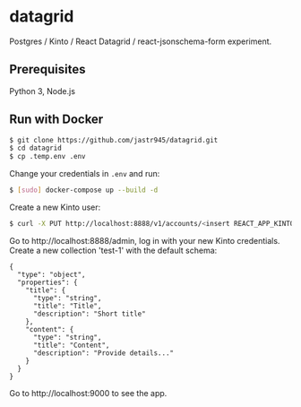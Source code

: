 # datagrid

Postgres / Kinto / React Datagrid / react-jsonschema-form experiment.

## Prerequisites

Python 3, Node.js

## Run with Docker

```sh
$ git clone https://github.com/jastr945/datagrid.git
$ cd datagrid
$ cp .temp.env .env
```

Change your credentials in ```.env``` and run:

```sh
$ [sudo] docker-compose up --build -d
```

Create a new Kinto user:

```sh
$ curl -X PUT http://localhost:8888/v1/accounts/<insert REACT_APP_KINTO_USER value> -d '{"data": {"password": "<insert REACT_APP_KINTO_PASSWORD value>"}}' -H 'Content-Type:application/json'
```

Go to http://localhost:8888/admin, log in with your new Kinto credentials.
Create a new collection 'test-1' with the default schema:

```
{
  "type": "object",
  "properties": {
    "title": {
      "type": "string",
      "title": "Title",
      "description": "Short title"
    },
    "content": {
      "type": "string",
      "title": "Content",
      "description": "Provide details..."
    }
  }
}
```

Go to http://localhost:9000 to see the app.

